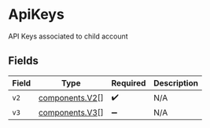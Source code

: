 # ApiKeys

API Keys associated to child account


## Fields

| Field                                            | Type                                             | Required                                         | Description                                      |
| ------------------------------------------------ | ------------------------------------------------ | ------------------------------------------------ | ------------------------------------------------ |
| `v2`                                             | [components.V2](../../models/components/v2.md)[] | :heavy_check_mark:                               | N/A                                              |
| `v3`                                             | [components.V3](../../models/components/v3.md)[] | :heavy_minus_sign:                               | N/A                                              |
